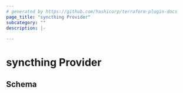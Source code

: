 ```yaml
---
# generated by https://github.com/hashicorp/terraform-plugin-docs
page_title: "syncthing Provider"
subcategory: ""
description: |-
  
---
```


# syncthing Provider





<!-- schema generated by tfplugindocs -->
## Schema
